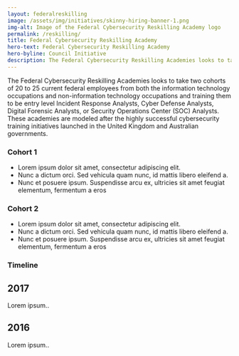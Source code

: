 ```yaml
---
layout: federalreskilling
image: /assets/img/initiatives/skinny-hiring-banner-1.png
img-alt: Image of the Federal Cybersecurity Reskilling Academy logo
permalink: /reskilling/
title: Federal Cybersecurity Reskilling Academy
hero-text: Federal Cybersecurity Reskilling Academy
hero-byline: Council Initiative
description: The Federal Cybersecurity Reskilling Academies looks to take two cohorts of 20 to 25 current federal employees from both the information technology occupations and non-information technology occupations and training them to be entry level Incident Response Analysts, Cyber Defense Analysts, Digital Forensic Analysts, or Security Operations Center (SOC) Analysts. These academies are modeled after the highly successful cybersecurity training initiatives launched in the United Kingdom and Australian governments.
---
```

<section class="usa-section">
  <div class="usa-grid usa-content">
    <div class="usa-width-one-whole">
      The Federal Cybersecurity Reskilling Academies looks to take two cohorts of 20 to 25 current federal employees from both the information technology occupations and non-information technology occupations and training them to be entry level Incident Response Analysts, Cyber Defense Analysts, Digital Forensic Analysts, or Security Operations Center (SOC) Analysts. These academies are modeled after the highly successful cybersecurity training initiatives launched in the United Kingdom and Australian governments.
    </div>
  </div>
</section>

<section class="usa-section">
  <div class="usa-grid usa-content">
    <div class="usa-width-one-half">
      <h3 class="rs-header">Cohort 1</h3>
      <ul>
        <li>Lorem ipsum dolor sit amet, consectetur adipiscing elit.</li>
        <li>Nunc a dictum orci. Sed vehicula quam nunc, id mattis libero eleifend a. </li>
        <li>Nunc et posuere ipsum. Suspendisse arcu ex, ultricies sit amet feugiat elementum, fermentum a eros</li>
      </ul>
    </div>
    <div class="usa-width-one-half">
      <h3 class="rs-header">Cohort 2</h3>
      <ul>
        <li>Lorem ipsum dolor sit amet, consectetur adipiscing elit.</li>
        <li>Nunc a dictum orci. Sed vehicula quam nunc, id mattis libero eleifend a. </li>
        <li>Nunc et posuere ipsum. Suspendisse arcu ex, ultricies sit amet feugiat elementum, fermentum a eros</li>
      </ul>
    </div>
  </div>
</section>

<section class="usa-section">
  <div class="usa-grid usa-content">
    <div class="usa-width-one-whole">
      <h3 class="rs-header">Timeline</h3>
      <div class="rs-timeline">
        <div class="rs-container rs-left">
          <div class="rs-content">
            <h2>2017</h2>
            <p>Lorem ipsum..</p>
          </div>
        </div>
        <div class="rs-container rs-right">
          <div class="rs-content">
            <h2>2016</h2>
            <p>Lorem ipsum..</p>
          </div>
        </div>
      </div>
    </div>
  </div>
</section>
